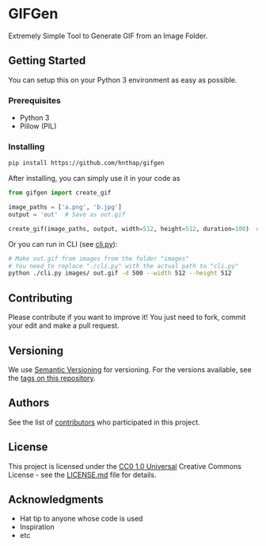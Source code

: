# GIFGen

Extremely Simple Tool to Generate GIF from an Image Folder.

## Getting Started

You can setup this on your Python 3 environment as easy as possible.

### Prerequisites

- Python 3
- Pillow (PIL)

### Installing

```bash
pip install https://github.com/hnthap/gifgen
```

After installing, you can simply use it in your code as

```python
from gifgen import create_gif

image_paths = ['a.png', 'b.jpg']
output = 'out'  # Save as out.gif

create_gif(image_paths, output, width=512, height=512, duration=100)  # Duration in ms
```

Or you can run in CLI (see [cli.py](./cli.py)):

```bash
# Make out.gif from images from the folder "images"
# You need to replace "./cli.py" with the actual path to "cli.py"
python ./cli.py images/ out.gif -d 500 --width 512 --height 512
```

## Contributing

Please contribute if you want to improve it! You just need to fork, commit your edit and make a pull request.

## Versioning

We use [Semantic Versioning](http://semver.org/) for versioning. For the versions
available, see the [tags on this
repository](https://github.com/hnthap/gifgen/tags).

## Authors

See the list of
[contributors](https://github.com/hnthap/gifgen/contributors)
who participated in this project.

## License

This project is licensed under the [CC0 1.0 Universal](LICENSE) Creative Commons License - see the [LICENSE.md](LICENSE) file for details.

## Acknowledgments

- Hat tip to anyone whose code is used
- Inspiration
- etc
